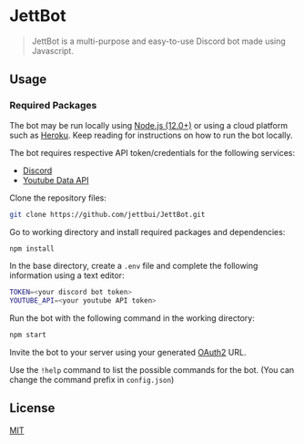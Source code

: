 # JettBot

> JettBot is a multi-purpose and easy-to-use Discord bot made using Javascript.

## Usage

### Required Packages

The bot may be run locally using [Node.js (12.0+)](https://nodejs.org/) or using a cloud platform such as [Heroku](https://www.heroku.com/).
Keep reading for instructions on how to run the bot locally.

The bot requires respective API token/credentials for the following services:

* [Discord](https://discord.com/developers)
* [Youtube Data API](https://developers.google.com/)

Clone the repository files:

``` bash
git clone https://github.com/jettbui/JettBot.git
```

Go to working directory and install required packages and dependencies:

``` bash
npm install
```

In the base directory, create a `.env` file and complete the following information using a text editor:

``` sh
TOKEN=<your discord bot token>
YOUTUBE_API=<your youtube API token>
```

Run the bot with the following command in the working directory:

``` bash
npm start
```

Invite the bot to your server using your generated [OAuth2](https://discord.com/developers/docs/topics/oauth2) URL.

Use the `!help` command to list the possible commands for the bot. (You can change the command prefix in `config.json`)

## License

[MIT](https://github.com/jettbui/JettBot-py/blob/master/LICENSE.md)
